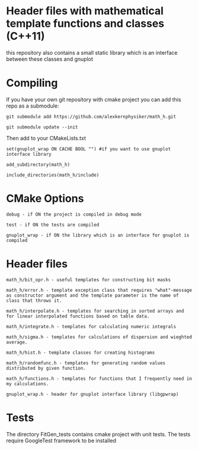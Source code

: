 Header files with mathematical template functions and classes (C++11)
====================================================================

this repository also contains a small static library which is an interface between these classes and gnuplot




Compiling
=========

If you have your own git repository with cmake project you can add this repo as a submodule:

	git submodule add https://github.com/alexkernphysiker/math_h.git

	git submodule update --init

Then add to your CMakeLists.txt

	set(gnuplot_wrap ON CACHE BOOL "") #if you want to use gnuplot interface library

	add_subdirectory(math_h)

	include_directories(math_h/include)




CMake Options
=============

	debug - if ON the project is compiled in debug mode

	test - if ON the tests are compiled

	gnuplot_wrap - if ON the library which is an interface for gnuplot is compiled


Header files
============

	math_h/bit_opr.h - useful templates for constructing bit masks

	math_h/error.h - template exception class that requires "what"-message as constructor argument and the template parameter is the name of class that throws it.

	math_h/interpolate.h - templates for searching in sorted arrays and for linear interpolated functions based on table data.

	math_h/integrate.h - templates for calculating numeric integrals

	math_h/sigma.h - templates for calculations of dispersion and wieghted average.

	math_h/hist.h - template classes for creating histograms

	math_h/randomfunc.h - templates for generating random values distributed by given function.

	math_h/functions.h - templates for functions that I frequently need in my calculations.

	gnuplot_wrap.h - header for gnuplot interface library (libgpwrap)



Tests
=====

The directory FitGen_tests contains cmake project with unit tests.
The tests require GoogleTest framework to be installed
